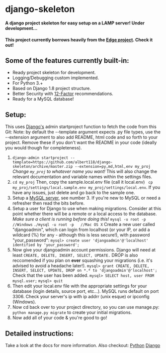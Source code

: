# django-skeleton

**A django project skeleton for easy setup on a LAMP server! Under development...**
#### This project currently borrows heavily from the [Edge project](https://github.com/arocks/edge). Check it out!

## Some of the features currently built-in:

* Ready project skeleton for development.
* Logging/Debugging custom implemented.
* For Python 3.+
* Based on Django 1.8 project structure.
* Better Security with [12-Factor](http://12factor.net/) recommendations.
* Ready for a MySQL database!

## Setup:
This uses [Django's](https://docs.djangoproject.com/en/2.1/ref/django-admin/) admin startproject function to fetch the code from this Git:
Note: by default the --template argument expects .py file types, use the --extension argument to also add README, html code and so forth to your project. Remove these if you don't want the README in your code (ideally you would though for completeness). 

1. `django-admin startproject --template=https://github.com/albert118/django-skeleton/archive/master.zip --extension=py,md,html,env my_proj` *Change `my_proj` to whatever name you want!* This will also change the relevant documentation and variable names within the settings files.
2. `cd my_proj` Then, copy the sample.local.env file (call it local.env) ` cp my_proj/settings/local.sample.env my_proj/settings/local.env`. If you have any issues, just delete and go back to the sample one. 
3. Setup a [MySQL server](http://www.ntu.edu.sg/home/ehchua/programming/sql/MySQL_HowTo.html#intro), see number 3. If you're new to MySQL or need a refresher then read the bits before.
4. Setup a user for Django to use when making migrations. Consider at this point whether there will be a remote or a local access to the database. *Make sure a client is running before doing this!*
`mysql -u root -p     //Windows`
`./mysql -u root -p   //Mac OS X`
Create a new user called "djangoadmin", which can login from localhost (or your IP, or add a wildcard (%) for any - although this is less secure!), with password "your_password":
`mysql> create user 'djangoadmin'@'localhost' identified by 'your_password';`
5. Now give your djangoadmin account permissions. Django will need at least `CREATE, DELETE, INSERT, SELECT, UPDATE.`
DROP is also reccomended if you plan on **ever** squashing your migrations (i.e. it's advised to avoid a headache later!). 
`mysql> grant CREATE, DELETE, INSERT, SELECT, UPDATE, DROP on *.* to 'djangoadmin'@'localhost';` Check that the user has been added.
`mysql> SELECT host, user FROM mysql.user;`
`mysql> quit`
6. Then edit your local.env file with the appropriate settings for your database (login details, source port, etc...). MySQL runs default on port 3306. Check your server's ip with ip addrr (unix esque) or ipconfig (Windows).
7. Now cd back over to your project directory, so you can use manage.py: `python manage.py migrate` to create your initial migrations.
8. Now add all of your code & you're good to go!

## Detailed instructions:
Take a look at the docs for more information.
Also checkout:
[Python](https://www.python.org/)
[Django](https://www.djangoproject.com/)
